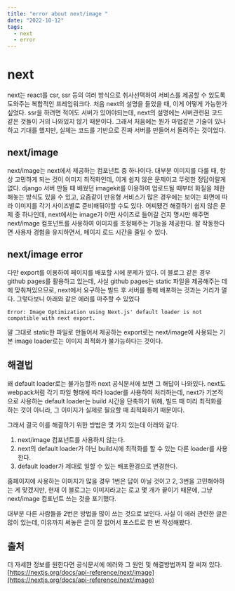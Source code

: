 ```yaml
---
title: "error about next/image "
date: "2022-10-12"
tags:
  - next
  - error
---
```


# next

next는 react를 csr, ssr 등의 여러 방식으로 취사선택하여 서비스를 제공할 수 있도록 도와주는 복합적인 프레임워크다. 처음 next의 설명을 들었을 때, 이게 어떻게 가능한가 싶었다.
ssr을 하려면 적어도 서버가 있어야되는데, next의 설명에는 서버관련된 코드같은 것들이 거의 나와있지 않기 때문이다.
그래서 처음에는 뭔가 마법같은 기술이 있나하고 기대를 했지만, 실체는 코드를 기반으로 진짜 서버를 만들어서 돌려주는 것이었다.

## next/image

next/image는 next에서 제공하는 컴포넌트 중 하나이다.
대부분 이미지를 다룰 때, 항상 고민하게 되는 것이 이미지 최적화인데, 이게 쉽지 않은 문제이고 뚜렷한 정답이랄게 없다.
django 서버 만들 때 배웠던 imagekit를 이용하여 업로드될 때부터 화질을 제한해놓는 방식도 있을 수 있고, 요즘같이 반응형 서비스가 많은 경우에는 보이는 화면에 따라 이미지를 각기 사이즈별로 준비해둬야할 수도 있다.
어찌됐건 해결하기 쉽지 않은 문제 중 하나인데, next에서는 image가 어떤 사이즈로 들어갈 건지 명시만 해주면 next/image 컴포넌트를 사용하여 이미지를 조정해주는 기능을 제공한다.
잘 작동한다면 사용자 경험을 유지하면서, 페이지 로드 시간을 줄일 수 있다.

## next/image error

다만 export를 이용하여 페이지를 배포할 시에 문제가 있다. 이 블로그 같은 경우 github pages를 활용하고 있는데, 사실 github pages는 static 파일을 제공해주는 데에 맞춰져있으므로, next에서 요구하는 빌드 후 서버를 통해 배포하는 것과는 거리가 멀다.
그렇다보니 아래와 같은 에러를 마주할 수 있었다

```
Error: Image Optimization using Next.js' default loader is not compatible with next export.
```

말 그대로 static한 파일로 만들어서 제공하는 export로는 next/image에 사용되는 기본 image loader로는 이미지 최적화가 불가능하다는 것이다.

## 해결법

왜 default loader로는 불가능할까
next 공식문서에 보면 그 해답이 나와있다.
next도 webpack처럼 각기 파일 형태에 따라 loader를 사용하여 처리하는데, next가 기본적으로 사용하는 default loader는 build 시간을 단축하기 위해, 빌드 때 미리 최적화를 하는 것이 아니라, 그 이미지가 실제로 필요할 때 최적화하기 때문이다.

그래서 결국 이를 해결하기 위한 방법은 몇 가지 있는데 아래와 같다.

1. next/image 컴포넌트를 사용하지 않는다.
2. next의 default loader가 아닌 build시에 최적화를 할 수 있는 다른 loader를 사용한다.
3. default loader가 제대로 일할 수 있는 배포환경으로 변경한다.

홈페이지에 사용하는 이미지가 많을 경우 1번은 답이 아닐 것이고 2, 3번을 고민해야하는 게 맞겠지만, 현재 이 블로그는 이미지라고는 로고 몇 개가 끝이기 때문에, 그냥 next/image 컴포넌트 쓰는 것을 포기했다.

대부분 다른 사람들을 2번은 방법을 많이 쓰는 것으로 보인다.
사실 이 에러 관련한 글은 많이 있는데, 이유까지 써놓은 글이 잘 없어서 포스트로 한 번 작성해봤다.

## 출처

더 자세한 정보를 원한다면 공식문서에 에러와 그 원인 및 해결방법까지 잘 써져 있다.
[https://nextjs.org/docs/api-reference/next/image](https://nextjs.org/docs/api-reference/next/image)
